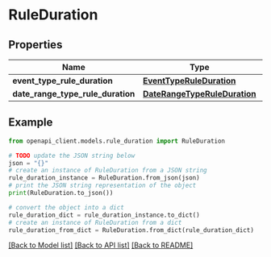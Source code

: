 # RuleDuration


## Properties

Name | Type | Description | Notes
------------ | ------------- | ------------- | -------------
**event_type_rule_duration** | [**EventTypeRuleDuration**](EventTypeRuleDuration.md) |  | [optional] 
**date_range_type_rule_duration** | [**DateRangeTypeRuleDuration**](DateRangeTypeRuleDuration.md) |  | [optional] 

## Example

```python
from openapi_client.models.rule_duration import RuleDuration

# TODO update the JSON string below
json = "{}"
# create an instance of RuleDuration from a JSON string
rule_duration_instance = RuleDuration.from_json(json)
# print the JSON string representation of the object
print(RuleDuration.to_json())

# convert the object into a dict
rule_duration_dict = rule_duration_instance.to_dict()
# create an instance of RuleDuration from a dict
rule_duration_from_dict = RuleDuration.from_dict(rule_duration_dict)
```
[[Back to Model list]](../README.md#documentation-for-models) [[Back to API list]](../README.md#documentation-for-api-endpoints) [[Back to README]](../README.md)


